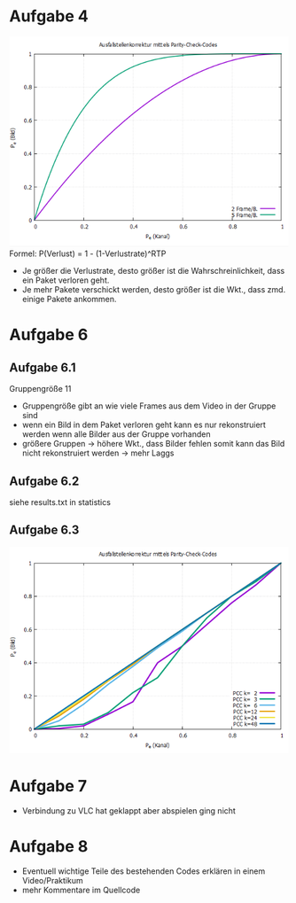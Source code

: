 # Aufgabe 4
![](images/aufg4.PNG)
Formel: P(Verlust) = 1 - (1-Verlustrate)^RTP

- Je größer die Verlustrate, desto größer ist die Wahrschreinlichkeit, dass ein Paket verloren geht.
- Je mehr Pakete verschickt werden, desto größer ist die Wkt., dass zmd. einige Pakete ankommen.

# Aufgabe 6

## Aufgabe 6.1
Gruppengröße 11
- Gruppengröße gibt an wie viele Frames aus dem Video in der Gruppe sind
- wenn ein Bild in dem Paket verloren geht kann es nur rekonstruiert werden wenn alle Bilder aus der Gruppe vorhanden
- größere Gruppen -> höhere Wkt., dass Bilder fehlen somit kann das Bild nicht rekonstruiert werden -> mehr Laggs

## Aufgabe 6.2
siehe results.txt in statistics

## Aufgabe 6.3
![](images/aufg6.PNG)

# Aufgabe 7
- Verbindung zu VLC hat geklappt aber abspielen ging nicht

# Aufgabe 8
- Eventuell wichtige Teile des bestehenden Codes erklären in einem Video/Praktikum
- mehr Kommentare im Quellcode